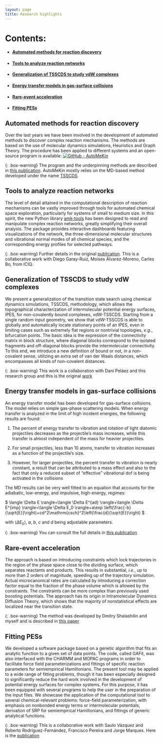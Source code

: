 ```yaml
---
layout: page
title: Research highlights
---
```


# Contents:
- #### [Automated methods for reaction discovery](#auto)
- #### [Tools to analyze reaction networks](#amktools)
- #### [Generalization of TSSCDS to study vdW complexes](#vdw)
- #### [Energy transfer models in gas-surface collisions](#etransfer)
- #### [Rare-event acceleration](#axd)
- #### [Fitting PESs](#pes)


## Automated methods for reaction discovery<a name="auto"></a>

Over the last years we have been involved in the development of automated methods to discover complex reaction mechanisms. The methods are based on the use of molecular dynamics simulations, Heuristics and Graph Theory. The procedure has been applied to different systems and an open-source program is available: [![GitHub - AutoMeKin](https://img.shields.io/badge/GitHub-AutoMeKin-blue?logo=github)](https://github.com/emartineznunez/AutoMeKin/)

{: .box-warning}
The program and the underpinning methods are described in [this publication](https://onlinelibrary.wiley.com/doi/full/10.1002/jcc.26734). AutoMeKin mostly relies on the MD-based method developed under the name [TSSCDS](https://onlinelibrary.wiley.com/doi/abs/10.1002/jcc.23790).

## Tools to analyze reaction networks<a name="amktools"></a>

The level of detail attained in the computational description of reaction mechanisms can be vastly improved through tools for automated chemical space exploration, particularly for systems of small to medium size.  In this spirit, the new Python library [amk-tools](https://github.com/dgarayr/amk_tools) has been designed to read and manipulate complex reaction networks, greatly simplifying their overall analysis. The package provides interactive dashboards featuring visualizations of the network, the three-dimensional molecular structures and vibrational normal modes of all chemical species, and the corresponding energy profiles for selected pathways. 

{: .box-warning}
Further details in the original [publication](https://pubs.acs.org/doi/full/10.1021/acsphyschemau.1c00051). This is a collaborative work with Diego Garay-Ruiz, Moises Álvarez-Moreno, Carles Bo, from ICIQ.

## Generalization of TSSCDS to study vdW complexes<a name="vdw"></a>

We present a generalization of the transition state search using chemical dynamics simulations, TSSCDS, methodology, which allows the topographical characterization of intermolecular potential energy surfaces, IPES, for non-covalently bound complexes, vdW-TSSCDS. Starting from a single random input geometry, we show that vdW-TSSCDS is able to globally and automatically locate stationary points of an IPES, even in limiting cases such as extremely flat regions or nontrivial topologies, _e.g._, bifurcation points. The basic idea is the expression of the connectivity matrix in block structure, where diagonal blocks correspond to the isolated fragments and off-diagonal blocks provide the intermolecular connectivity. To this end, we introduce a new definition of bound or not, in a non-covalent sense, utilizing an extra set of van der Waals distances, which encompasses all kinds of non-covalent distances.

{: .box-warning}
This work is a collaboration with Dani Peláez and this research group and this is the original [work](https://onlinelibrary.wiley.com/doi/abs/10.1002/qua.26008)


## Energy transfer models in gas-surface collisions<a name="etransfer"></a>

An energy transfer model has been developed for gas-surface collisions. The model relies on simple gas-phase scattering models. When energy transfer is analyzed in the limit of high incident energies, the following results are found:

1. The percent of energy transfer to vibration and rotation of light diatomic projectiles decreases as the projectile’s mass increases, while this transfer is almost independent of the mass for heavier projectiles.

2. For small projectiles, less than 10 atoms, transfer to vibration increases as a function of the projectile’s size.

3. However, for larger projectiles, the percent transfer to vibration is nearly constant, a result that can be attributed to a mass effect and also to the fact that only a reduced subset of “effective” vibrational dof is being activated in the collisions

The MD results can be very well fitted to an equation that accounts for the adiabatic, low-energy, and impulsive, high-energy, regimes:

$
\langle \Delta E \rangle=\langle \Delta E^{ad} \rangle+\langle \Delta E^{imp} \rangle=\langle \Delta E_0 \rangle+a\exp \left(\frac{-b}{\sqrt{E}}\right)+cd^2\mathrm{csch}^2\left(\frac{d}{\sqrt{E}}\right)
$   

with $\langle \Delta E_0 \rangle$, $a$, $b$, $c$ and $d$ being adjustable parameters.

{: .box-warning}
You can consult the full details in [this publication](https://pubs.acs.org/doi/10.1021/jp4117134) 

## Rare-event acceleration<a name="axd"></a>

The approach is based on introducing constraints which lock trajectories in the region of the phase space close to the dividing surface, which separates reactants and products. This results in substantial, _i.e._, up to more than 2 orders of magnitude, speeding up of the trajectory simulation. Actual microcanonical rates are calculated by introducing a correction factor equal to the fraction of the phase volume which is allowed by the constraints. The constraints can be more complex than previously used boosting potentials. The approach has its origin in Intramolecular Dynamics Diffusion Theory, which shows that the majority of nonstatistical effects are localized near the transition state. 

{: .box-warning}
The method was developed by Dmitry Shalashilin and myself and is described in [this paper](https://pubs.acs.org/doi/10.1021/ct060042z)

## Fitting PESs<a name="pes"></a>

We developed a software package based on a genetic algorithm that fits an analytic function to a given set of data points. The code, called GAFit, was also interfaced with the CHARMM and MOPAC programs in order to facilitate force field parameterizations and fittings of specific reaction parameters for semiempirical Hamiltonians. The present tool may be applied to a wide range of fitting problems, though it has been especially designed to significantly reduce the hard work involved in the development of potential energy surfaces for complex systems. For this purpose, it has been equipped with several programs to help the user in the preparation of the input files. We showcase the application of the computational tool to several chemical-relevant problems: force-field parameterization, with emphasis on nonbonded energy terms or intermolecular potentials, derivation of SRP for semiempirical Hamiltonians, and fittings of generic analytical functions.

{: .box-warning}
This is a collaborative work with Saulo Vázquez and Roberto Rodríguez-Fernández, Francisco Pereira and Jorge Marques. Here is the [publication](https://www.sciencedirect.com/science/article/abs/pii/S0010465517300607)
